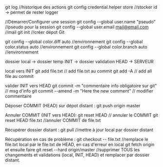 git log	//historique des actions
git config credential.helper store //stocker id -> permet de rester logger


//Démarrer/Configurer une session
git config --global user.name "pseudo"	//pseudo pour la session
git config --global user.email mail@email.com	//mail
git init //créer dépot Git

git config --global color.diff auto	//environnement
git config --global color.status auto	//environnement
git config --global color.branch auto	//environnement




dossier local ->  dossier temp INIT -> dossier validation HEAD -> SERVEUR

local vers INIT
git add file.txt // add file.txt au commit
git add -A	// add all file au commit


valider INIT vers HEAD
git commit -m "commentaire info obligatoire sur git" // msg d'info
git commit --amend -m "Here the new comment" // modifier commentaire


Déposer COMMIT (HEAD) sur dépot distant :
git push origin master


Annuler COMMIT (INIT vers HEAD):
git reset HEAD // annuler le COMMIT
git reset HEAD file.txt //annuler COMMIT de file.txt


Récupérer dossier distant :
git pull	//mettre à jour local par dossier distant


Récupération en cas de problème :
git checkout -- file.txt //remplace le file.txt local par le file.txt de HEAD, en cas d'erreur en local
git fetch origin et ensuite faire git reset --hard origin/master //supprimer TOUS les changements et validations (local, INIT, HEAD) et remplacer par dossier distant.




